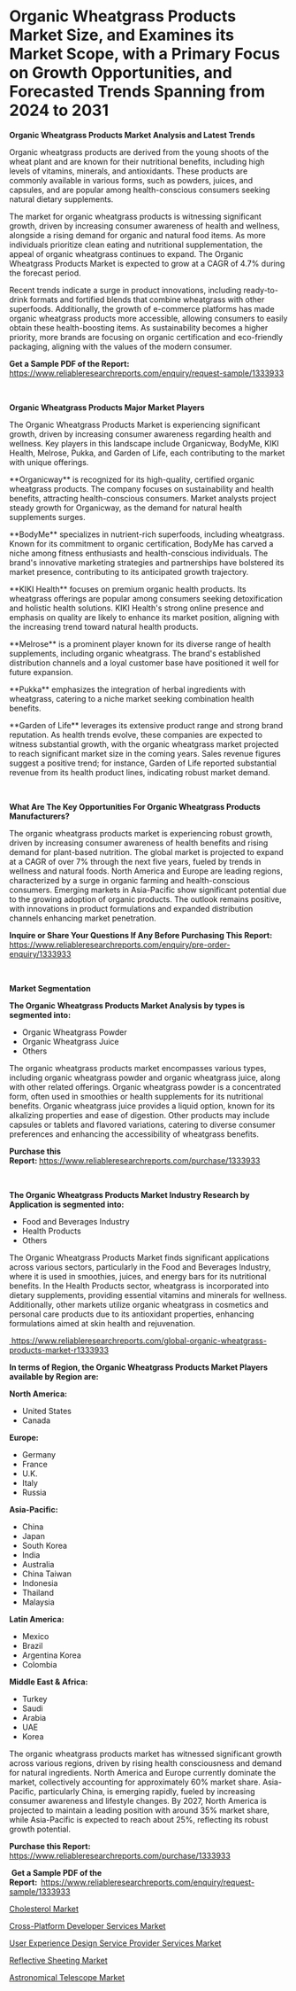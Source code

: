 <p><h1>Organic Wheatgrass Products Market Size, and Examines its Market Scope, with a Primary Focus on Growth Opportunities, and Forecasted Trends Spanning from 2024 to 2031</h1></p><p><strong>Organic Wheatgrass Products Market Analysis and Latest Trends</strong></p>
<p><p>Organic wheatgrass products are derived from the young shoots of the wheat plant and are known for their nutritional benefits, including high levels of vitamins, minerals, and antioxidants. These products are commonly available in various forms, such as powders, juices, and capsules, and are popular among health-conscious consumers seeking natural dietary supplements.</p><p>The market for organic wheatgrass products is witnessing significant growth, driven by increasing consumer awareness of health and wellness, alongside a rising demand for organic and natural food items. As more individuals prioritize clean eating and nutritional supplementation, the appeal of organic wheatgrass continues to expand. The Organic Wheatgrass Products Market is expected to grow at a CAGR of 4.7% during the forecast period. </p><p>Recent trends indicate a surge in product innovations, including ready-to-drink formats and fortified blends that combine wheatgrass with other superfoods. Additionally, the growth of e-commerce platforms has made organic wheatgrass products more accessible, allowing consumers to easily obtain these health-boosting items. As sustainability becomes a higher priority, more brands are focusing on organic certification and eco-friendly packaging, aligning with the values of the modern consumer.</p></p>
<p><strong>Get a Sample PDF of the Report:&nbsp;</strong> <a href="https://www.reliableresearchreports.com/enquiry/request-sample/1333933?utm_campaign=32&utm_medium=2&utm_source=Github&utm_content=ia&utm_term=16122024&utm_id=organic-wheatgrass-products">https://www.reliableresearchreports.com/enquiry/request-sample/1333933</a></p>
<p>&nbsp;</p>
<p><strong>Organic Wheatgrass Products Major Market Players</strong></p>
<p><p>The Organic Wheatgrass Products Market is experiencing significant growth, driven by increasing consumer awareness regarding health and wellness. Key players in this landscape include Organicway, BodyMe, KIKI Health, Melrose, Pukka, and Garden of Life, each contributing to the market with unique offerings.</p><p>**Organicway** is recognized for its high-quality, certified organic wheatgrass products. The company focuses on sustainability and health benefits, attracting health-conscious consumers. Market analysts project steady growth for Organicway, as the demand for natural health supplements surges.</p><p>**BodyMe** specializes in nutrient-rich superfoods, including wheatgrass. Known for its commitment to organic certification, BodyMe has carved a niche among fitness enthusiasts and health-conscious individuals. The brand's innovative marketing strategies and partnerships have bolstered its market presence, contributing to its anticipated growth trajectory.</p><p>**KIKI Health** focuses on premium organic health products. Its wheatgrass offerings are popular among consumers seeking detoxification and holistic health solutions. KIKI Health's strong online presence and emphasis on quality are likely to enhance its market position, aligning with the increasing trend toward natural health products.</p><p>**Melrose** is a prominent player known for its diverse range of health supplements, including organic wheatgrass. The brand's established distribution channels and a loyal customer base have positioned it well for future expansion. </p><p>**Pukka** emphasizes the integration of herbal ingredients with wheatgrass, catering to a niche market seeking combination health benefits. </p><p>**Garden of Life** leverages its extensive product range and strong brand reputation. As health trends evolve, these companies are expected to witness substantial growth, with the organic wheatgrass market projected to reach significant market size in the coming years. Sales revenue figures suggest a positive trend; for instance, Garden of Life reported substantial revenue from its health product lines, indicating robust market demand.</p></p>
<p>&nbsp;</p>
<p><strong>What Are The Key Opportunities For Organic Wheatgrass Products Manufacturers?</strong></p>
<p><p>The organic wheatgrass products market is experiencing robust growth, driven by increasing consumer awareness of health benefits and rising demand for plant-based nutrition. The global market is projected to expand at a CAGR of over 7% through the next five years, fueled by trends in wellness and natural foods. North America and Europe are leading regions, characterized by a surge in organic farming and health-conscious consumers. Emerging markets in Asia-Pacific show significant potential due to the growing adoption of organic products. The outlook remains positive, with innovations in product formulations and expanded distribution channels enhancing market penetration.</p></p>
<p><strong>Inquire or Share Your Questions If Any Before Purchasing This Report:</strong> <a href="https://www.reliableresearchreports.com/enquiry/pre-order-enquiry/1333933?utm_campaign=32&utm_medium=2&utm_source=Github&utm_content=ia&utm_term=16122024&utm_id=organic-wheatgrass-products">https://www.reliableresearchreports.com/enquiry/pre-order-enquiry/1333933</a></p>
<p>&nbsp;</p>
<p><strong>Market Segmentation</strong></p>
<p><strong>The Organic Wheatgrass Products Market Analysis by types is segmented into:</strong></p>
<p><ul><li>Organic Wheatgrass Powder</li><li>Organic Wheatgrass Juice</li><li>Others</li></ul></p>
<p><p>The organic wheatgrass products market encompasses various types, including organic wheatgrass powder and organic wheatgrass juice, along with other related offerings. Organic wheatgrass powder is a concentrated form, often used in smoothies or health supplements for its nutritional benefits. Organic wheatgrass juice provides a liquid option, known for its alkalizing properties and ease of digestion. Other products may include capsules or tablets and flavored variations, catering to diverse consumer preferences and enhancing the accessibility of wheatgrass benefits.</p></p>
<p><strong>Purchase this Report:&nbsp;</strong><a href="https://www.reliableresearchreports.com/purchase/1333933?utm_campaign=32&utm_medium=2&utm_source=Github&utm_content=ia&utm_term=16122024&utm_id=organic-wheatgrass-products">https://www.reliableresearchreports.com/purchase/1333933</a></p>
<p>&nbsp;</p>
<p><strong>The Organic Wheatgrass Products Market Industry Research by Application is segmented into:</strong></p>
<p><ul><li>Food and Beverages Industry</li><li>Health Products</li><li>Others</li></ul></p>
<p><p>The Organic Wheatgrass Products Market finds significant applications across various sectors, particularly in the Food and Beverages Industry, where it is used in smoothies, juices, and energy bars for its nutritional benefits. In the Health Products sector, wheatgrass is incorporated into dietary supplements, providing essential vitamins and minerals for wellness. Additionally, other markets utilize organic wheatgrass in cosmetics and personal care products due to its antioxidant properties, enhancing formulations aimed at skin health and rejuvenation.</p></p>
<p><a href="https://www.reliableresearchreports.com/global-organic-wheatgrass-products-market-r1333933?utm_campaign=32&utm_medium=2&utm_source=Github&utm_content=ia&utm_term=16122024&utm_id=organic-wheatgrass-products">&nbsp;https://www.reliableresearchreports.com/global-organic-wheatgrass-products-market-r1333933</a></p>
<p><strong>In terms of Region, the Organic Wheatgrass Products Market Players available by Region are:</strong></p>
<p>
    <p> <strong> North America: </strong>
        <ul>
            <li>United States</li>
            <li>Canada</li>
        </ul>
        </p> 
    <p> <strong> Europe: </strong>
        <ul>
            <li>Germany</li>
            <li>France</li>
            <li>U.K.</li>
            <li>Italy</li>
            <li>Russia</li>
        </ul>
        </p> 
    <p> <strong> Asia-Pacific: </strong>
        <ul>
            <li>China</li>
            <li>Japan</li>
            <li>South Korea</li>
            <li>India</li>
            <li>Australia</li>
            <li>China Taiwan</li>
            <li>Indonesia</li>
            <li>Thailand</li>
            <li>Malaysia</li>
        </ul>
        </p> 
    <p> <strong> Latin America: </strong>
        <ul>
            <li>Mexico</li>
            <li>Brazil</li>
            <li>Argentina Korea</li>
            <li>Colombia</li>
        </ul>
        </p> 
    <p> <strong> Middle East & Africa: </strong>
        <ul>
            <li>Turkey</li>
            <li>Saudi</li>
            <li>Arabia</li>
            <li>UAE</li>
            <li>Korea</li>
        </ul>
    </p>
    </p>
<p><p>The organic wheatgrass products market has witnessed significant growth across various regions, driven by rising health consciousness and demand for natural ingredients. North America and Europe currently dominate the market, collectively accounting for approximately 60% market share. Asia-Pacific, particularly China, is emerging rapidly, fueled by increasing consumer awareness and lifestyle changes. By 2027, North America is projected to maintain a leading position with around 35% market share, while Asia-Pacific is expected to reach about 25%, reflecting its robust growth potential.</p></p>
<p><strong>Purchase this Report: </strong><a href="https://www.reliableresearchreports.com/purchase/1333933?utm_campaign=32&utm_medium=2&utm_source=Github&utm_content=ia&utm_term=16122024&utm_id=organic-wheatgrass-products">https://www.reliableresearchreports.com/purchase/1333933</a></p>
<p>&nbsp;<strong>Get a Sample PDF of the Report:&nbsp;&nbsp;</strong><a href="https://www.reliableresearchreports.com/enquiry/request-sample/1333933?utm_campaign=32&utm_medium=2&utm_source=Github&utm_content=ia&utm_term=16122024&utm_id=organic-wheatgrass-products">https://www.reliableresearchreports.com/enquiry/request-sample/1333933</a></p>
<p><strong></strong></p>
<p><p><a href="https://www.linkedin.com/pulse/cholesterol-industry-report-market-share-growth-trends-t3hnc?utm_campaign=32&utm_medium=2&utm_source=Github&utm_content=ia&utm_term=16122024&utm_id=organic-wheatgrass-products">Cholesterol Market</a></p><p><a href="https://github.com/JakirUddin651/Market-Research-Report-List-1/blob/main/cross-platform-developer-services-market.md?utm_campaign=32&utm_medium=2&utm_source=Github&utm_content=ia&utm_term=16122024&utm_id=organic-wheatgrass-products">Cross-Platform Developer Services Market</a></p><p><a href="https://github.com/irfadac/Market-Research-Report-List-5/blob/main/user-experience-design-service-provider-services-market.md?utm_campaign=32&utm_medium=2&utm_source=Github&utm_content=ia&utm_term=16122024&utm_id=organic-wheatgrass-products">User Experience Design Service Provider Services Market</a></p><p><a href="https://www.linkedin.com/pulse/f-my-mkt-intel-xkfif?utm_campaign=32&utm_medium=2&utm_source=Github&utm_content=ia&utm_term=16122024&utm_id=organic-wheatgrass-products">Reflective Sheeting Market</a></p><p><a href="https://www.linkedin.com/pulse/comprehensive-astronomical-telescope-report-industry-analysis-5jgce?utm_campaign=32&utm_medium=2&utm_source=Github&utm_content=ia&utm_term=16122024&utm_id=organic-wheatgrass-products">Astronomical Telescope Market</a></p></p>